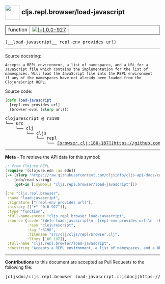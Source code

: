 ## <img width="48px" valign="middle" src="http://i.imgur.com/Hi20huC.png"> cljs.repl.browser/load-javascript

 <table border="1">
<tr>

<td>function</td>
<td><a href="https://github.com/cljsinfo/cljs-api-docs/tree/0.0-927"><img valign="middle" alt="[+] 0.0-927" src="https://img.shields.io/badge/+-0.0--927-lightgrey.svg"></a> </td>
</tr>
</table>

 <samp>
(__load-javascript__ repl-env provides url)<br>
</samp>

---




Source docstring:

```
Accepts a REPL environment, a list of namespaces, and a URL for a
JavaScript file which contains the implementation for the list of
namespaces. Will load the JavaScript file into the REPL environment
if any of the namespaces have not already been loaded from the
ClojureScript REPL.
```

Source code:

```clj
(defn load-javascript
  [repl-env provides url]
  (browser-eval (slurp url)))
```

 <pre>
clojurescript @ r3190
└── src
    └── clj
        └── cljs
            └── repl
                └── <ins>[browser.clj:180-187](https://github.com/clojure/clojurescript/blob/r3190/src/clj/cljs/repl/browser.clj#L180-L187)</ins>
</pre>


---

__Meta__ - To retrieve the API data for this symbol:

```clj
;; from Clojure REPL
(require '[clojure.edn :as edn])
(-> (slurp "https://raw.githubusercontent.com/cljsinfo/cljs-api-docs/catalog/cljs-api.edn")
    (edn/read-string)
    (get-in [:symbols "cljs.repl.browser/load-javascript"]))
```

```clj
{:ns "cljs.repl.browser",
 :name "load-javascript",
 :signature ["[repl-env provides url]"],
 :history [["+" "0.0-927"]],
 :type "function",
 :full-name-encode "cljs.repl.browser_load-javascript",
 :source {:code "(defn load-javascript\n  [repl-env provides url]\n  (browser-eval (slurp url)))",
          :repo "clojurescript",
          :tag "r3190",
          :filename "src/clj/cljs/repl/browser.clj",
          :lines [180 187]},
 :full-name "cljs.repl.browser/load-javascript",
 :docstring "Accepts a REPL environment, a list of namespaces, and a URL for a\nJavaScript file which contains the implementation for the list of\nnamespaces. Will load the JavaScript file into the REPL environment\nif any of the namespaces have not already been loaded from the\nClojureScript REPL."}

```

---

__Contributions__ to this document are accepted as Pull Requests to the following file:

 <pre>
[cljsdoc/cljs.repl.browser_load-javascript.cljsdoc](https://github.com/cljsinfo/cljs-api-docs/blob/master/cljsdoc/cljs.repl.browser_load-javascript.cljsdoc)
</pre>

